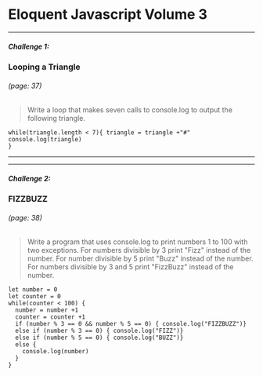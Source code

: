 # Eloquent Javascript Volume 3
___
##### Challenge 1:
### Looping a Triangle
###### *(page: 37)*

>Write a loop that makes seven calls to console.log to output the following triangle.

```
while(triangle.length < 7){ triangle = triangle +"#"
console.log(triangle)
}
```
---
---

##### Challenge 2:
### FIZZBUZZ
###### *(page: 38)*


>Write a program that uses console.log to print numbers 1 to 100 with two exceptions.
>For numbers divisible by 3 print "Fizz" instead of the number.
>For number divisible by 5 print "Buzz" instead of the number.
>For numbers divisible by 3 and 5 print "FizzBuzz" instead of the number.

```
let number = 0
let counter = 0
while(counter < 100) {
  number = number +1
  counter = counter +1
  if (number % 3 == 0 && number % 5 == 0) { console.log("FIZZBUZZ")}
  else if (number % 3 == 0) { console.log("FIZZ")}
  else if (number % 5 == 0) { console.log("BUZZ")}
  else {
    console.log(number)
  }
}
```
